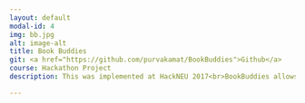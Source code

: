 ```yaml
---
layout: default
modal-id: 4
img: bb.jpg
alt: image-alt
title: Book Buddies
git: <a href="https://github.com/purvakamat/BookBuddies">Github</a>
course: Hackathon Project
description: This was implemented at HackNEU 2017<br>BookBuddies allows you to create a network of people to lend and borrow books. It is a social networking site for book lovers implemented using MEAN stack.<br>All you need to do is create a profile on the website and look for the books you want to read. We show you all the people in your city who have the book and are willing to share. You can then send them a request to borrow their book. They will then get back to you if they wanna lend the book by sharing their contact information with you so. <br>You can share your books by creating a virtual library on your profile and adding information about all the books you have. People can then see your books in their searches and request you to lend them. The library also shows you the books that you have lent and borrowed as a reminder.

---
```

